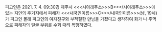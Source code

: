 피고인은 2021. 7. 4. 09:30경 제주시 <<<시아래주소>>>B<<</시아래주소>>>에 있는 지인의 주거지에서 피해자 <<<내국인이름>>>C<<</내국인이름>>>(남, 19세)가 피고인 몰래 피고인의 여자친구와 부적절한 만남을 가졌다고 생각하여 화가 나 주먹으로 피해자의 얼굴 부위를 수회 때려 폭행하였다.